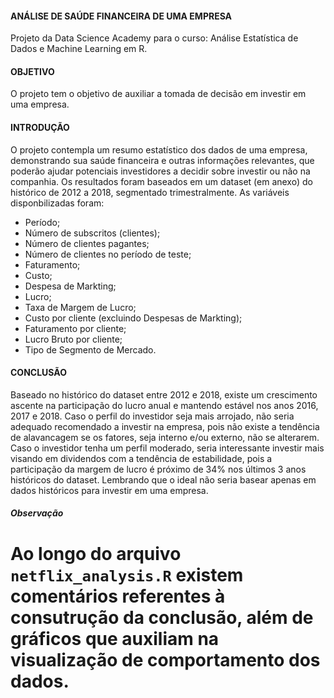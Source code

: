 #### ANÁLISE DE SAÚDE FINANCEIRA DE UMA EMPRESA
Projeto da Data Science Academy para o curso: Análise Estatística de Dados e Machine Learning em R.

#### OBJETIVO
O projeto tem o objetivo de auxiliar a tomada de decisão em investir em uma empresa.

#### INTRODUÇÃO
O projeto contempla um resumo estatístico dos dados de uma empresa, demonstrando sua saúde financeira e outras informações relevantes, que poderão ajudar potenciais investidores a decidir sobre investir ou não na companhia. Os resultados foram baseados em um dataset (em anexo) do histórico de 2012 a 2018, segmentado trimestralmente. As variáveis disponbilizadas foram:
* Período;
* Número de subscritos (clientes);
* Número de clientes pagantes;
* Número de clientes no período de teste;
* Faturamento;
* Custo;
* Despesa de Markting;
* Lucro;
* Taxa de Margem de Lucro;
* Custo por cliente (excluindo Despesas de Markting);
* Faturamento por cliente;
* Lucro Bruto por cliente;
* Tipo de Segmento de Mercado.

#### CONCLUSÃO
Baseado no histórico do dataset entre 2012 e 2018, existe um crescimento ascente na participação do lucro anual e mantendo estável nos anos 2016, 2017 e 2018. Caso o perfil do investidor seja mais arrojado, não seria adequado recomendado a investir na empresa, pois não existe a tendência de alavancagem se os fatores, seja interno e/ou externo, não se alterarem. Caso o investidor tenha um perfil moderado, seria interessante investir mais visando em dividendos com a tendência de estabilidade, pois a participação da margem de lucro é próximo de 34% nos últimos 3 anos históricos do dataset. Lembrando que o ideal não seria basear apenas em dados históricos para investir em uma empresa.


##### Observação
# Ao longo do arquivo ```netflix_analysis.R``` existem comentários referentes à consutrução da conclusão, além de gráficos que auxiliam na visualização de comportamento dos dados. 

